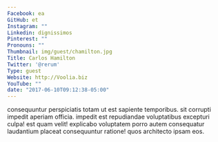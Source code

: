 ```yaml
---
Facebook: ea
GitHub: et
Instagram: ""
Linkedin: dignissimos
Pinterest: ""
Pronouns: ""
Thumbnail: img/guest/chamilton.jpg
Title: Carlos Hamilton
Twitter: '@rerum'
Type: guest
Website: http://Voolia.biz
YouTube: ""
date: "2017-06-10T09:12:38-05:00"
---
```

consequuntur perspiciatis totam ut est sapiente temporibus. sit corrupti impedit aperiam officia. impedit est repudiandae voluptatibus excepturi culpa! est quam velit! explicabo voluptatem porro autem consequatur laudantium placeat consequuntur ratione! quos architecto ipsam eos.
